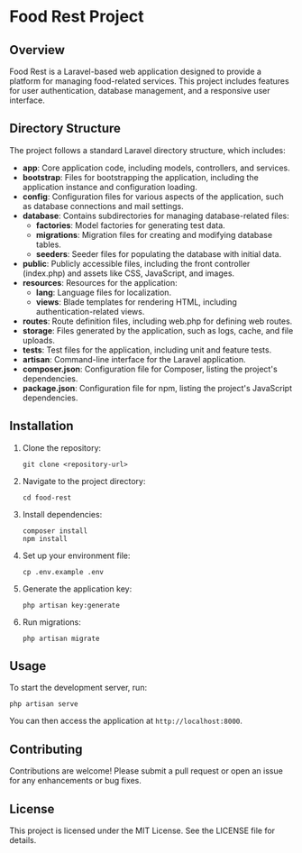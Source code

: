 # Food Rest Project

## Overview
Food Rest is a Laravel-based web application designed to provide a platform for managing food-related services. This project includes features for user authentication, database management, and a responsive user interface.

## Directory Structure
The project follows a standard Laravel directory structure, which includes:

- **app**: Core application code, including models, controllers, and services.
- **bootstrap**: Files for bootstrapping the application, including the application instance and configuration loading.
- **config**: Configuration files for various aspects of the application, such as database connections and mail settings.
- **database**: Contains subdirectories for managing database-related files:
  - **factories**: Model factories for generating test data.
  - **migrations**: Migration files for creating and modifying database tables.
  - **seeders**: Seeder files for populating the database with initial data.
- **public**: Publicly accessible files, including the front controller (index.php) and assets like CSS, JavaScript, and images.
- **resources**: Resources for the application:
  - **lang**: Language files for localization.
  - **views**: Blade templates for rendering HTML, including authentication-related views.
- **routes**: Route definition files, including web.php for defining web routes.
- **storage**: Files generated by the application, such as logs, cache, and file uploads.
- **tests**: Test files for the application, including unit and feature tests.
- **artisan**: Command-line interface for the Laravel application.
- **composer.json**: Configuration file for Composer, listing the project's dependencies.
- **package.json**: Configuration file for npm, listing the project's JavaScript dependencies.

## Installation
1. Clone the repository:
   ```
   git clone <repository-url>
   ```
2. Navigate to the project directory:
   ```
   cd food-rest
   ```
3. Install dependencies:
   ```
   composer install
   npm install
   ```
4. Set up your environment file:
   ```
   cp .env.example .env
   ```
5. Generate the application key:
   ```
   php artisan key:generate
   ```
6. Run migrations:
   ```
   php artisan migrate
   ```

## Usage
To start the development server, run:
```
php artisan serve
```
You can then access the application at `http://localhost:8000`.

## Contributing
Contributions are welcome! Please submit a pull request or open an issue for any enhancements or bug fixes.

## License
This project is licensed under the MIT License. See the LICENSE file for details.